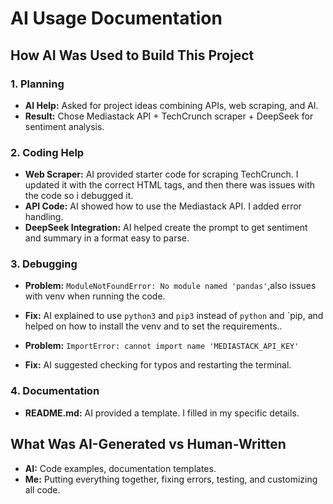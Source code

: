 # AI Usage Documentation

## How AI Was Used to Build This Project

### 1. Planning
- **AI Help:** Asked for project ideas combining APIs, web scraping, and AI.
- **Result:** Chose Mediastack API + TechCrunch scraper + DeepSeek for sentiment analysis.

### 2. Coding Help
- **Web Scraper:** AI provided starter code for scraping TechCrunch. I updated it with the correct HTML tags, and then there was issues with the code so i debugged it.
- **API Code:** AI showed how to use the Mediastack API. I added error handling.
- **DeepSeek Integration:** AI helped create the prompt to get sentiment and summary in a format easy to parse.

### 3. Debugging
- **Problem:** `ModuleNotFoundError: No module named 'pandas'`,also issues with venv when running the code.
- **Fix:** AI explained to use `python3` and `pip3` instead of `python` and `pip, and helped on how to install the venv and to set the requirements..

- **Problem:** `ImportError: cannot import name 'MEDIASTACK_API_KEY'`
- **Fix:** AI suggested checking for typos and restarting the terminal.

### 4. Documentation
- **README.md:** AI provided a template. I filled in my specific details.

## What Was AI-Generated vs Human-Written
- **AI:** Code examples, documentation templates.
- **Me:** Putting everything together, fixing errors, testing, and customizing all code.
